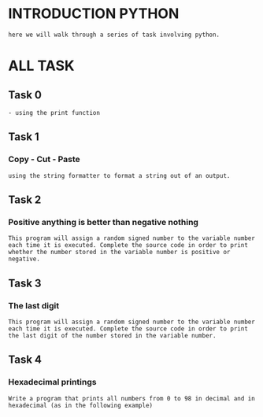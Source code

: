 # INTRODUCTION PYTHON
    here we will walk through a series of task involving python.
# ALL TASK

## Task 0
    - using the print function

## Task 1
### Copy - Cut - Paste
    using the string formatter to format a string out of an output.

## Task 2
###  Positive anything is better than negative nothing
    This program will assign a random signed number to the variable number each time it is executed. Complete the source code in order to print whether the number stored in the variable number is positive or negative.

## Task 3
### The last digit
    This program will assign a random signed number to the variable number each time it is executed. Complete the source code in order to print the last digit of the number stored in the variable number.

## Task 4
### Hexadecimal printings
    Write a program that prints all numbers from 0 to 98 in decimal and in hexadecimal (as in the following example)
 
